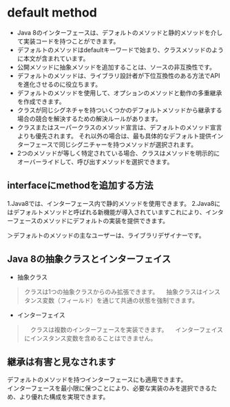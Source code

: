 # default method
- Java 8のインターフェースは、デフォルトのメソッドと静的メソッドを介して実装コードを持つことができます。
- デフォルトのメソッドはdefaultキーワードで始まり、クラスメソッドのように本文が含まれています。
- 公開メソッドに抽象メソッドを追加することは、ソースの非互換性です。
- デフォルトのメソッドは、ライブラリ設計者が下位互換性のある方法でAPIを進化させるのに役立ちます。
- デフォルトのメソッドを使用して、オプションのメソッドと動作の多重継承を作成できます。
- クラスが同じシグネチャを持ついくつかのデフォルトメソッドから継承する場合の競合を解決するための解決ルールがあります。
- クラスまたはスーパークラスのメソッド宣言は、デフォルトのメソッド宣言よりも優先されます。
それ以外の場合は、最も具体的なデフォルト提供インターフェースで同じシグニチャーを持つメソッドが選択されます。 
- 2つのメソッドが等しく特定されている場合、クラスはメソッドを明示的にオーバーライドして、呼び出すメソッドを選択できます。

## interfaceにmethodを追加する方法
1.Java8では、インターフェース内で静的メソッドを使用できます。
2.Java8にはデフォルトメソッドと呼ばれる新機能が導入されていますこれにより、インターフェースのメソッドにデフォルトの実装を提供できます。

＞デフォルトのメソッドの主なユーザーは、ライブラリデザイナーです。


## Java 8の抽象クラスとインターフェイス
- 抽象クラス
> クラスは1つの抽象クラスからのみ拡張できます。
>　抽象クラスはインスタンス変数（フィールド）を通じて共通の状態を強制できます。
- インターフェイス
>　クラスは複数のインターフェースを実装できます。
>　インターフェイスにインスタンス変数を含めることはできません。
  
## 継承は有害と見なされます
デフォルトのメソッドを持つインターフェースにも適用できます。  
インターフェースを最小限に保つことにより、必要な実装のみを選択できるため、より優れた構成を実現できます。
